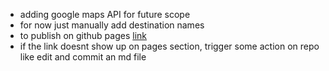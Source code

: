 - adding google maps API for future scope
- for now just manually add destination names
- to publish on github pages [link](https://github.com/gitname/react-gh-pages)
- if the link doesnt show up on pages section, trigger some action on repo like edit and commit an md file
